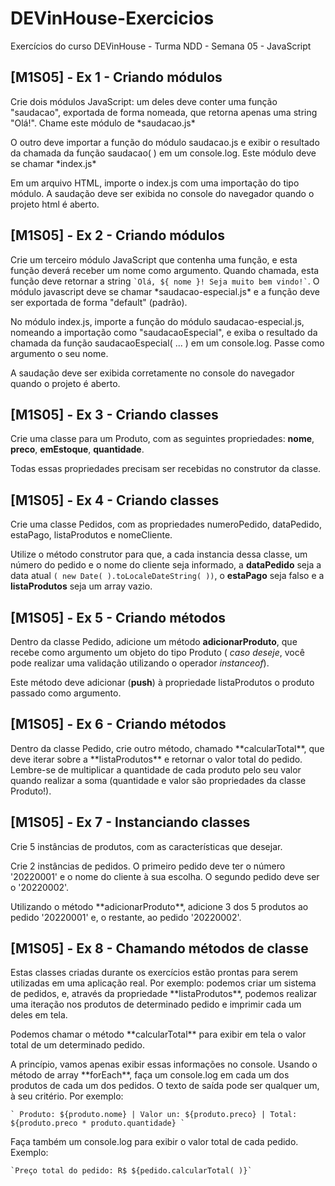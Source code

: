 # DEVinHouse-Exercicios
 Exercícios do curso DEVinHouse - Turma NDD - Semana 05 - JavaScript

<h2>[M1S05] - Ex 1 - Criando módulos</h2>
<p>Crie dois módulos JavaScript: um deles deve conter uma função "saudacao", exportada de forma nomeada, que retorna apenas uma string "Olá!". Chame este módulo de *saudacao.js*</p>
<p>O outro deve importar a função do módulo saudacao.js e exibir o resultado da chamada da função saudacao( ) em um console.log. Este módulo deve se chamar *index.js*</p>
<p>Em um arquivo HTML, importe o index.js com uma importação do tipo módulo. A saudação deve ser exibida no console do navegador quando o projeto html é aberto.</p>

<h2>[M1S05] - Ex 2 - Criando módulos</h2>
<p>Crie um terceiro módulo JavaScript que contenha uma função, e esta função deverá receber um nome como argumento. Quando chamada, esta função deve retornar a string <code>`Olá, ${ nome }! Seja muito bem vindo!`</code>.  O módulo javascript deve se chamar *saudacao-especial.js* e a função deve ser exportada de forma "default" (padrão).</p>
<p>No módulo index.js, importe a função do módulo saudacao-especial.js, nomeando a importação como "saudacaoEspecial", e exiba o resultado da chamada da função saudacaoEspecial( ... ) em um console.log. Passe como argumento o seu nome.</p>
<p>A saudação deve ser exibida corretamente no console do navegador quando o projeto é aberto.</p>

<h2>[M1S05] - Ex 3 - Criando classes</h2>
<p>Crie uma classe para um Produto, com as seguintes propriedades: <strong>nome</strong>, <strong>preco</strong>, <strong>emEstoque</strong>, <strong>quantidade</strong>.</p>
<p>Todas essas propriedades precisam ser recebidas no construtor da classe.</p>

<h2>[M1S05] - Ex 4 - Criando classes</h2>
<p>Crie uma classe Pedidos, com as propriedades numeroPedido, dataPedido, estaPago, listaProdutos e nomeCliente.</p>
<p>Utilize o método construtor para que, a cada instancia dessa classe, um número do pedido e o nome do cliente seja informado, a <strong>dataPedido</strong> seja a data atual <code>( new Date( ).toLocaleDateString( ))</code>, o <strong>estaPago</strong> seja falso e a <strong>listaProdutos</strong> seja um array vazio.</p>

<h2>[M1S05] - Ex 5 - Criando métodos</h2>
<p>Dentro da classe Pedido, adicione um método <strong>adicionarProduto</strong>, que recebe como argumento um objeto do tipo Produto ( <em>caso deseje</em>, você pode realizar uma validação utilizando o operador <em>instanceof</em>).</p>
<p>Este método deve adicionar (<strong>push</strong>) à propriedade listaProdutos o produto passado como argumento.</p>

<h2>[M1S05] - Ex 6 - Criando métodos</h2>
<p>Dentro da classe Pedido, crie outro método, chamado **calcularTotal**, que deve iterar sobre a **listaProdutos** e retornar o valor total do pedido. Lembre-se de multiplicar a quantidade de cada produto pelo seu valor quando realizar a soma (quantidade e valor são propriedades da classe Produto!).</p>

<h2>[M1S05] - Ex 7 - Instanciando classes</h2>
<p>Crie 5 instâncias de produtos, com as características que desejar.</p>
<p>Crie 2 instâncias de pedidos. O primeiro pedido deve ter o número '20220001' e o nome do cliente à sua escolha. O segundo pedido deve ser o '20220002'.</p>
<p>Utilizando o método **adicionarProduto**, adicione 3 dos 5 produtos ao pedido '20220001' e, o restante, ao pedido '20220002'.</p>

<h2>[M1S05] - Ex 8 - Chamando métodos de classe</h2>
<p>Estas classes criadas durante os exercícios estão prontas para serem utilizadas em uma aplicação real. Por exemplo: podemos criar um sistema de pedidos, e, através da propriedade **listaProdutos**, podemos realizar uma iteração nos produtos de determinado pedido e imprimir cada um deles em tela.</p>
<p>Podemos chamar o método **calcularTotal** para exibir em tela o valor total de um determinado pedido.</p>
<p>A princípio, vamos apenas exibir essas informações no console. Usando o método de array **forEach**, faça um console.log em cada um dos produtos de cada um dos pedidos. O texto de saída pode ser qualquer um, à seu critério. Por exemplo:
</p>
<p><code>` Produto: ${produto.nome} | Valor un: ${produto.preco} | Total: ${produto.preco * produto.quantidade} ` </code></p>
<p>Faça também um console.log para exibir o valor total de cada pedido. Exemplo:</p>
<p><code>`Preço total do pedido: R$ ${pedido.calcularTotal( )}`</code></p>




